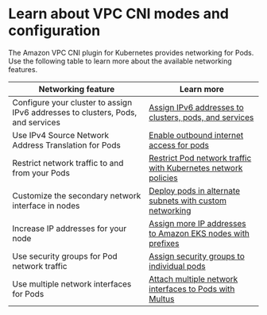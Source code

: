 # Learn about VPC CNI modes and configuration<a name="pod-networking-use-cases"></a>

The Amazon VPC CNI plugin for Kubernetes provides networking for Pods\. Use the following table to learn more about the available networking features\.


| Networking feature | Learn more | 
| --- | --- | 
| Configure your cluster to assign IPv6 addresses to clusters, Pods, and services | [Assign IPv6 addresses to clusters, pods, and services](cni-ipv6.md) | 
| Use IPv4 Source Network Address Translation for Pods | [Enable outbound internet access for pods](external-snat.md) | 
| Restrict network traffic to and from your Pods | [Restrict Pod network traffic with Kubernetes network policies](cni-network-policy-configure.md) | 
| Customize the secondary network interface in nodes | [Deploy pods in alternate subnets with custom networking](cni-custom-network.md) | 
| Increase IP addresses for your node | [Assign more IP addresses to Amazon EKS nodes with prefixes](cni-increase-ip-addresses.md) | 
| Use security groups for Pod network traffic | [Assign security groups to individual pods](security-groups-for-pods.md) | 
| Use multiple network interfaces for Pods | [Attach multiple network interfaces to Pods with Multus](pod-multiple-network-interfaces.md) | 